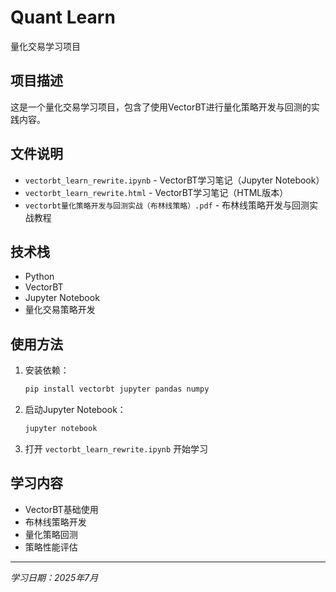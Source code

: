 # Quant Learn

量化交易学习项目

## 项目描述

这是一个量化交易学习项目，包含了使用VectorBT进行量化策略开发与回测的实践内容。

## 文件说明

- `vectorbt_learn_rewrite.ipynb` - VectorBT学习笔记（Jupyter Notebook）
- `vectorbt_learn_rewrite.html` - VectorBT学习笔记（HTML版本）
- `vectorbt量化策略开发与回测实战（布林线策略）.pdf` - 布林线策略开发与回测实战教程

## 技术栈

- Python
- VectorBT
- Jupyter Notebook
- 量化交易策略开发

## 使用方法

1. 安装依赖：
   ```bash
   pip install vectorbt jupyter pandas numpy
   ```

2. 启动Jupyter Notebook：
   ```bash
   jupyter notebook
   ```

3. 打开 `vectorbt_learn_rewrite.ipynb` 开始学习

## 学习内容

- VectorBT基础使用
- 布林线策略开发
- 量化策略回测
- 策略性能评估

---

*学习日期：2025年7月*
